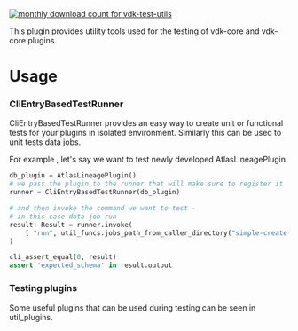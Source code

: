 <a href="https://pypistats.org/packages/vdk-test-utils" alt="Monthly Downloads">
        <img src="https://img.shields.io/pypi/dm/vdk-test-utils.svg" alt="monthly download count for vdk-test-utils"></a>

This plugin provides utility tools used for the testing of vdk-core and vdk-core plugins.

# Usage

### CliEntryBasedTestRunner

CliEntryBasedTestRunner provides an easy way to create unit or functional tests for your plugins in isolated environment.
Similarly this can be used to unit tests data jobs.

For example , let's say we want to test newly developed AtlasLineagePlugin

```python
db_plugin = AtlasLineagePlugin()
# we pass the plugin to the runner that will make sure to register it
runner = CliEntryBasedTestRunner(db_plugin)

# and then invoke the command we want to test -
# in this case data job run
result: Result = runner.invoke(
    [ "run", util_funcs.jobs_path_from_caller_directory("simple-create-insert") ]
)

cli_assert_equal(0, result)
assert 'expected_schema' in result.output
```

### Testing plugins

Some useful plugins that can be used during testing can be seen in util_plugins.
